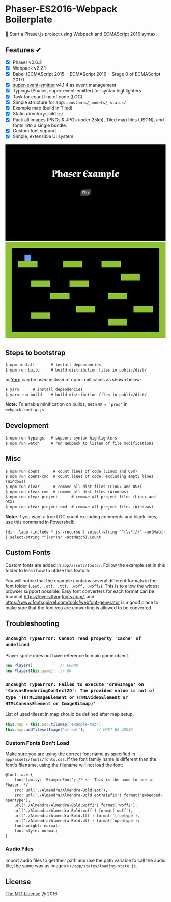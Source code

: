# Phaser-ES2016-Webpack Boilerplate

:star2: Start a Phaser.js project using Webpack and ECMAScript 2016 syntax.

## Features &#x2714;

* [x] Phaser v2.6.2
* [x] Webpack v2.2.1
* [x] Babel (ECMAScript 2015 + ECMAScript 2016 + Stage 0 of ECMAScript 2017)
* [x] [super-event-emitter](http://github.com/piecioshka/super-event-emitter)
 v4.1.4 as event management
* [x] Typings (Phaser, super-event-emitter) for syntax highlighters
* [x] Task for count line of code (LOC)
* [x] Simple structure for app: `constants/`, `models/`, `states/`
* [x] Example map (build in Tiled)
* [x] Static directory: `public/`
* [x] Pack all images (PNGs &amp; JPGs under 25kb), Tiled map files (JSON),
 and fonts into a single bundle.
* [x] Custom font support
* [x] Simple, extensible UI system

![UI and Custom Font Screenshot](screenshot-title.png)
![Example Room Screenshot](screenshot-example.png)

## Steps to bootstrap

```
$ npm install       # install dependencies
$ npm run build     # build distribution files in public/dist/
```

or [Yarn](https://yarnpkg.com/lang/en/) can be used instead of npm in all
 cases as shown below:

```
$ yarn      # install dependencies
$ yarn run build    # build distribution files in public/dist/
```
 
 **Note:** To enable minification on builds, set `ENV = 'prod'` in `webpack.config.js`

## Development

```
$ npm run typings   # support syntax highlighters
$ npm run watch     # run Webpack to listen of file modifications
```

## Misc

```
$ npm run count      # count lines of code (Linux and OSX)
$ npm run count-cmd  # count lines of code, excluding empty lines (Windows)
$ npm run clear      # remove all dist files (Linux and OSX)
$ npm run clear-cmd  # remove all dist files (Windows)
$ npm run clear-project      # remove all project files (Linux and OSX)
$ npm run clear-project-cmd  # remove all project files (Windows)
```

**Note:** If you want a true LOC count excluding comments and blank lines, use this command in Powershell:

```
(dir .\app -include *.js -recurse | select-string "^(\s*)//" -notMatch | select-string "^(\s*)$" -notMatch).Count
```

## Custom Fonts

Custom fonts are added in `app/assets/fonts/`. Follow the example set in this folder to learn how to utilize this feature.

You will notice that the example contains several different formats in the font folder (`.eot, .otf, .ttf, .woff, .woff2`).
This is to allow the widest browser support possible. Easy font converters for each format can be found at
https://everythingfonts.com/, and https://www.fontsquirrel.com/tools/webfont-generator is a good place to make sure that
the font you are converting is allowed to be converted.

## Troubleshooting

### `Uncaught TypeError: Cannot read property 'cache' of undefined`

Player sprite does not have reference to main game object.

```javascript
new Player();           // ERROR
new Player(this.game);  // OK
```

### `Uncaught TypeError: Failed to execute 'drawImage' on 'CanvasRenderingContext2D': The provided value is not of type '(HTMLImageElement or HTMLVideoElement or HTMLCanvasElement or ImageBitmap)'`

List of used tileset in map should be defined after map setup.

```javascript
this.map = this.add.tilemap('example-map');
this.map.addTilesetImage('street');     // MUST BE ADDED
```

### Custom Fonts Don't Load

Make sure you are using the correct font name as specified in `app/assets/fonts/fonts.css`. If the font family name is
different than the font's filename, using the filename will not load the font:

```
@font-face {
    font-family: 'ExampleFont'; /* <-- This is the name to use in Phaser. */
    src: url('./Almendra/Almendra-Bold.eot');
    src: url('./Almendra/Almendra-Bold.eot?#iefix') format('embedded-opentype'),
    url('./Almendra/Almendra-Bold.woff2') format('woff2'),
    url('./Almendra/Almendra-Bold.woff') format('woff'),
    url('./Almendra/Almendra-Bold.ttf') format('truetype'),
    url('./Almendra/Almendra-Bold.otf') format('opentype');
    font-weight: normal;
    font-style: normal;
}
```

### Audio Files

Import audio files to get their path and use the path variable to call the audio file,
  the same way as images in `/app/states/loading-state.js`.

## License

[The MIT License](http://mit-license.org) @ 2016
